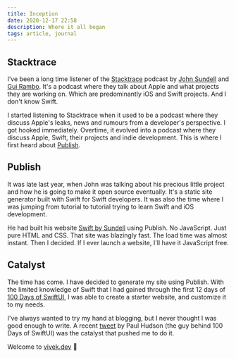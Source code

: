 ```yaml
---
title: Inception
date: 2020-12-17 22:58
description: Where it all began
tags: article, journal
---
```


## Stacktrace 

I’ve been a long time listener of the [Stacktrace](https://podcasts.apple.com/us/podcast/stacktrace/id1359435443?mt=2) podcast by [John Sundell](https://twitter.com/johnsundell) and [Gui Rambo](https://twitter.com/_inside). It's a podcast where they talk about Apple and what projects they are working on. Which are predominantly iOS and Swift projects. And I don't know Swift. 

I started listening to Stacktrace when it used to be a podcast where they discuss Apple's leaks, news and rumours from a developer's perspective. I got hooked immediately. Overtime, it evolved into a podcast where they discuss Apple, Swift, their projects and indie development. This is where I first heard about [Publish](https://github.com/JohnSundell/Publish).

## Publish

It was late last year, when John was talking about his precious little project and how he is going to make it open source eventually. It's a static site generator built with Swift for Swift developers. It was also the time where I was jumping from tutorial to tutorial trying to learn Swift and iOS development.

He had built his website [Swift by Sundell](https://www.swiftbysundell.com) using Publish. No JavaScript. Just pure HTML and CSS. That site was blazingly fast. The load time was almost instant. Then I decided. If I ever launch a website, I'll have it JavaScript free.

## Catalyst

The time has come. I have decided to generate my site using Publish. With the limited knowledge of Swift that I had gained through the first 12 days of [100 Days of SwiftUI](https://www.hackingwithswift.com/100/swiftui), I was able to create a starter website, and customize it to my needs.

I've always wanted to try my hand at blogging, but I never thought I was good enough to write. A recent [tweet](https://twitter.com/twostraws/status/1330559062803673088) by Paul Hudson (the guy behind 100 Days of SwiftUI) was the catalyst that pushed me to do it.

Welcome to [vivek.dev](/) 🙏

